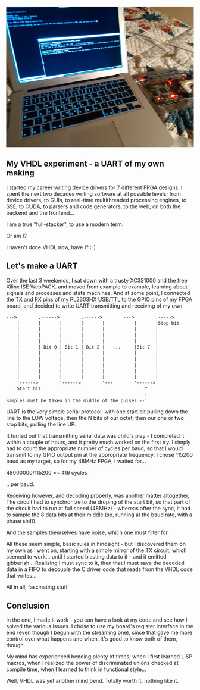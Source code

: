 
![Data sent from minicom over the PL2303HX USB/TTL UART, read by the FPGA's GPIO pins, decoded and read back via a FIFO.](operational.jpg "Data sent from minicom over the PL2303HX USB/TTL UART, read by the FPGA's GPIO pins, decoded and read back via a FIFO.")

## My VHDL experiment - a UART of my own making

I started my career writing device drivers for 7 different FPGA designs.
I spent the next two decades writing software at all possible levels;
from device drivers, to GUIs, to real-time multithreaded processing
engines, to SSE, to CUDA, to parsers and code generators, to the web,
on both the backend and the frontend...

I am a true "full-stacker", to use a modern term.

Or am I?

I haven't done VHDL now, have I? :-)

## Let's make a UART

Over the last 3 weekends, I sat down with a trusty XC3S1000 and the
free Xilinx ISE WebPACK. and moved from example to example, learning
about signals and processes and state machines. And at some point,
I connected the TX and RX pins of my PL2303HX USB/TTL to the GPIO
pins of my FPGA board, and decided to write UART transmitting and
receiving of my own.

    --->        .------>        .------>        --->        .----->
        |       |       |       |       |           |       |Stop bit 
        |       |       |       |       |           |       |         
        |       |       |       |       |           |       |
        |       |       |       |       |           |       |
        |       | Bit 0 | Bit 1 | Bit 2 |   ...     |Bit 7  |
        |       |       |       |       |           |       |
        |       |       |       |       |           |       |
        |       |       |       |       |           |       |
        |       |       |       |       |           |       |
        |       |       |       |       |           |       |
        '------>        '------>        '---        '------>      
        Start bit                                       ^
                                                        |
    Samples must be taken in the middle of the pulses --'

UART is the very simple serial protocol; with one start bit pulling down the
line to the LOW voltage, then the N bits of our octet, then our one or
two stop bits, pulling the line UP.

It turned out that transmitting serial data was child's play - I completed
it within a couple of hours, and it pretty much worked on the first try.
I simply had to count the appropriate number of cycles per baud,
so that I would transmit to my GPIO output pin at the appropriate
frequency: I chose 115200 baud as my target, so for my 48MHz FPGA,
I waited for...

  48000000/115200 =~ 416 cycles

...per baud.

Receiving however, and decoding properly, was another matter altogether,
The circuit had to synchronize to the droping of the start bit, so that
part of the circuit had to run at full speed (48MHz) - whereas after the
sync, it had to sample the 8 data bits at their middle (so, running
at the baud rate, with a phase shift).

And the samples themselves have noise, which one must filter for.

All these seem simple, basic rules in hindsight - but I discovered them
on my own as I went on, starting with a simple mirror of the TX circuit,
which seemed to work... until I started blasting data to it - and it
emitted gibberish... Realizing I must sync to it, then that I must save
the decoded data in a FIFO to decouple the C driver code that reads from
the VHDL code that writes...

All in all, fascinating stuff.

## Conclusion

In the end, I made it work - you can have a look at my code and see how
I solved the various issues. I chose to use my board's register interface
in the end (even though I begun with the streaming one), since that gave
me more control over what happens and when. It's good to know both of
them, though.

My mind has experienced bending plenty of times; when I first learned LISP
macros, when I realized the power of discriminated unions checked at compile
time, when I learned to think in functional style...

Well, VHDL was yet another mind bend. Totally worth it, nothing like it.

